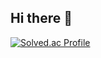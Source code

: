 ## Hi there 👋
[![Solved.ac Profile](http://mazassumnida.wtf/api/v2/generate_badge?boj=himuchik)](https://solved.ac/himuchik/)
